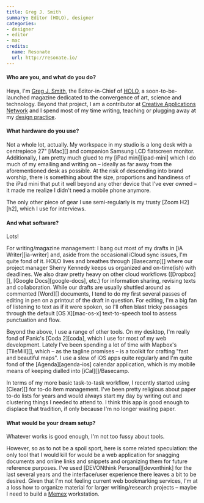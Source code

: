 ```yaml
---
title: Greg J. Smith
summary: Editor (HOLO), designer
categories:
- designer
- editor
- mac
credits:
  name: Resonate
  url: http://resonate.io/
---
```


#### Who are you, and what do you do?

Heya, I'm [Greg J. Smith](http://serialconsign.com/ "Greg's website."), the Editor-in-Chief of [HOLO](http://holo-magazine.com/ "The HOLO magazine."), a soon-to-be-launched magazine dedicated to the convergence of art, science and technology. Beyond that project, I am a contributor at [Creative Applications Network](http://www.creativeapplications.net/ "An art, media and tech site.") and I spend most of my time writing, teaching or plugging away at my [design practice](http://missionspecialist.net/ "Greg's design practise.").

#### What hardware do you use?

Not a whole lot, actually. My workspace in my studio is a long desk with a centrepiece 27" [iMac][] and companion Samsung LCD flatscreen monitor. Additionally, I am pretty much glued to my [iPad mini][ipad-mini] which I do much of my emailing and writing on – ideally as far away from the aforementioned desk as possible. At the risk of descending into brand worship, there is something about the size, proportions and handiness of the iPad mini that put it well beyond any other device that I've ever owned – it made me realize I didn't need a mobile phone anymore. 

The only other piece of gear I use semi-regularly is my trusty [Zoom H2][h2], which I use for interviews.

#### And what software?

Lots! 

For writing/magazine management: I bang out most of my drafts in [iA Writer][ia-writer] and, aside from the occasional iCloud sync issues, I'm quite fond of it. HOLO lives and breathes through [Basecamp][] where our project manager Sherry Kennedy keeps us organized and on-time(ish) with deadlines. We also draw pretty heavy on other cloud workflows ([Dropbox][], [Google Docs][google-docs], etc.) for information sharing, revising texts and collaboration. While our drafts are usually shuttled around as commented [Word][] documents, I tend to do my first several passes of editing in pen on a printout of the draft in question. For editing, I'm a big fan of listening to text as if it were spoken, so I'll often blast tricky passages through the default [OS X][mac-os-x] text-to-speech tool to assess punctuation and flow. 

Beyond the above, I use a range of other tools. On my desktop, I'm really fond of Panic's [Coda 2][coda], which I use for most of my web development. Lately I've been spending a lot of time with Mapbox's [TileMill][], which – as the tagline promises – is a toolkit for crafting "fast and beautiful maps". I use a slew of iOS apps quite regularly and I'm quite fond of the [Agenda][agenda-ios] calendar application, which is my mobile means of keeping dialled into [iCal][]/Basecamp. 

In terms of my more basic task-to-task workflow, I recently started using [Clear][] for to-do item management. I've been pretty religious about paper to-do lists for years and would always start my day by writing out and clustering things I needed to attend to. I think this app is good enough to displace that tradition, if only because I'm no longer wasting paper.

#### What would be your dream setup?

Whatever works is good enough, I'm not too fussy about tools. 

However, so as to not be a spoil sport, here is some related speculation: the only tool that I would kill for would be a web application for snagging documents and online links and snippets and organizing them for future reference purposes. I've used [DEVONthink Personal][devonthink] for the last several years and the interface/user experience there leaves a bit to be desired. Given that I'm not feeling current web bookmarking services, I'm at a loss how to organize material for larger writing/research projects – maybe I need to build a [Memex](http://en.wikipedia.org/wiki/Memex "The Wikipedia entry for the Memex.") workstation.